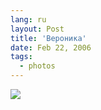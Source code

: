 ```yaml
---
lang: ru
layout: Post
title: 'Вероника'
date: Feb 22, 2006
tags:
  - photos
---
```


![](/images/blog/F0097-0006.jpg)
